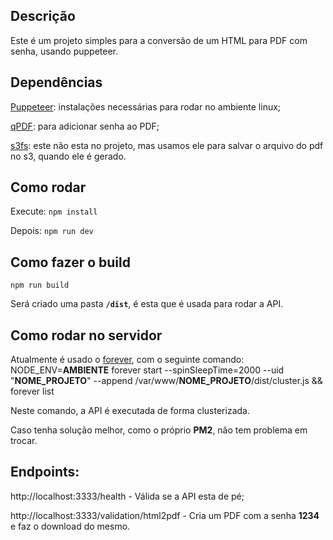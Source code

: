 

## Descrição

Este é um projeto simples para a conversão de um HTML para PDF com senha, usando puppeteer.

## Dependências

[Puppeteer](https://ploi.io/documentation/server/how-to-install-puppeteer-on-ubuntu): instalações necessárias para rodar no ambiente linux;

[qPDF](https://qpdf.readthedocs.io/en/stable/overview.html): para adicionar senha ao PDF;

[s3fs](https://linuxbeast.com/blog/how-to-mount-s3-bucket-on-ubuntu-22-04-with-s3fs-fuse/): este não esta no projeto, mas usamos ele para salvar o arquivo do pdf no s3, quando ele é gerado.

## Como rodar

Execute:
`npm install`

Depois:
`npm run dev`

## Como fazer o build

`npm run build`

Será criado uma pasta **`/dist`**, é esta que é usada para rodar a API.

## Como rodar no servidor

Atualmente é usado o [forever](https://www.npmjs.com/package/forever), com o seguinte comando: 
NODE_ENV=**AMBIENTE** forever start --spinSleepTime=2000 --uid "**NOME_PROJETO**" --append /var/www/**NOME_PROJETO**/dist/cluster.js  && forever list

Neste comando, a API é executada de forma clusterizada.

Caso tenha solução melhor, como o próprio **PM2**, não tem problema em trocar.

## Endpoints:

http://localhost:3333/health - Válida se a API esta de pé;

http://localhost:3333/validation/html2pdf - Cria um PDF com a senha **1234** e faz o download do mesmo.

